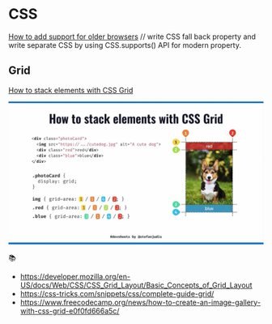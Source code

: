 # CSS

[How to add support for older browsers](https://www.youtube.com/watch?v=ZzuYbhKVPE0)
// write CSS fall back property and write separate CSS  by using CSS.supports() API for modern property.

## Grid

[How to stack elements with CSS Grid](https://www.stefanjudis.com/today-i-learned/css-grid-can-be-used-to-stack-elements/)

![Image of CSS Grid](assets/how-to-stack-elements-with-css-grid.jpg)

📚
- https://developer.mozilla.org/en-US/docs/Web/CSS/CSS_Grid_Layout/Basic_Concepts_of_Grid_Layout
- https://css-tricks.com/snippets/css/complete-guide-grid/
- https://www.freecodecamp.org/news/how-to-create-an-image-gallery-with-css-grid-e0f0fd666a5c/
